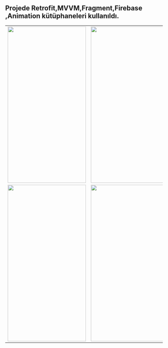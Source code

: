 ## Projede Retrofit,MVVM,Fragment,Firebase ,Animation kütüphaneleri kullanıldı.


<table>
   <tr>
   <td> 
   <img src="https://user-images.githubusercontent.com/56538177/147885132-37f292c4-ac7b-4771-b946-f2e0e116163b.jpg"  width="250" height="500">
  </td>
   <td> 
   <img src="https://user-images.githubusercontent.com/56538177/147885134-f52692a2-d9cc-4c8c-bf9b-963c758e6a6e.jpg"  width="250" height="500">
  </td>
   <td> 
   <img src="https://user-images.githubusercontent.com/56538177/147885130-9e6b769f-bf5a-40cd-a7f4-5ce6b176f495.jpg"  width="250" height="500">
  </td>
  </tr>
<tr>
  <td> 
   <img src="https://user-images.githubusercontent.com/56538177/147885128-113cf044-375e-45ac-abd8-fc41ca72fc52.jpg"  width="250" height="500">
  </td>
  
  <td>
<img src="https://user-images.githubusercontent.com/56538177/147885124-5b7cc811-78a9-4afb-968d-e152bd50761e.jpg"  width="250" height="500">
    </td>
 
 
  </tr>
 
</table>
